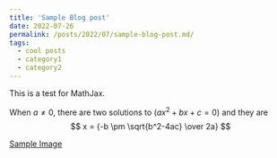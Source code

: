 ```yaml
---
title: 'Sample Blog post'
date: 2022-07-26
permalink: /posts/2022/07/sample-blog-post.md/
tags:
  - cool posts
  - category1
  - category2
---
```


This is a test for MathJax.

When $a \ne 0$, there are two solutions to $(ax^2 + bx + c = 0)$ and they are 
$$ x = {-b \pm \sqrt{b^2-4ac} \over 2a} $$

[Sample Image](https://aakashkumarnain.github.io/images/biivariate_normal_example.html)